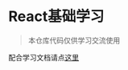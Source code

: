 # React基础学习

> 本仓库代码仅供学习交流使用

配合学习文档请点[这里](http://guoyongfeng.github.io/idoc/html/%E6%8A%80%E6%9C%AF%E5%88%86%E4%BA%AB/React%E6%8A%80%E6%9C%AF%E5%88%86%E4%BA%AB.html)
